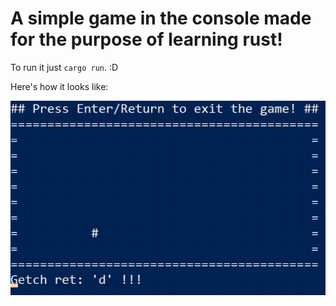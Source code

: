 # A simple game in the console made for the purpose of learning rust!

To run it just `cargo run`. :D

Here's how it looks like:

![a fun gif!](somefun.gif)